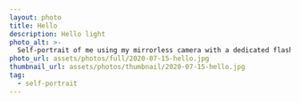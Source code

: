 ```yaml
---
layout: photo
title: Hello
description: Hello light
photo_alt: >-
  Self-portrait of me using my mirrorless camera with a dedicated flash on a mirror 
photo_url: assets/photos/full/2020-07-15-hello.jpg
thumbnail_url: assets/photos/thumbnail/2020-07-15-hello.jpg
tag:
  - self-portrait
---
```


